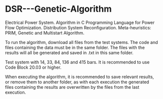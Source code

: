 # DSR---Genetic-Algorithm

Electrical Power System. Algorithm in C Programming Language for Power Flow Optimization. Distribution System Reconfiguration. Meta-heuristics: PRIM, Genetic and Multistart Algorithm.

To run the algorithm, download all files from the test systems. The code and files containing the data must be in the same folder. The files with the results will all be generated and saved in .txt in this same folder.

Test system with 14, 33, 84, 136 and 415 bars. It is recommended to use Code Block 20.03 or higher. 

When executing the algorithm, it is recommended to save relevant results, or remove them to another folder, as with each execution the generated files containing the results are overwritten by the files from the last execution.

